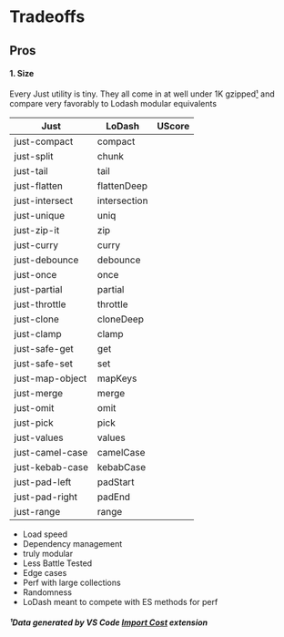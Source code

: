 # Tradeoffs

## Pros

#### 1. Size
Every Just utility is tiny. They all come in at well under 1K gzipped[¹](#¹Data) and compare very favorably to Lodash modular equivalents

| Just          |  LoDash   | UScore  |
| ------------- |---------------| -------|
| just-compact  | compact       |    |
| just-split    | chunk         |   |
| just-tail | tail      |    |
| just-flatten |flattenDeep      |    |
| just-intersect | intersection      |    |
| just-unique | uniq ||
| just-zip-it | zip      |    |
| just-curry | curry      |    |
| just-debounce | debounce      |    |
| just-once | once      |    |
| just-partial | partial      |    |
| just-throttle | throttle      |    |
| just-clone | cloneDeep      |    |
| just-clamp | clamp      |    |
| just-safe-get | get      |    |
| just-safe-set | set      |    |
| just-map-object | mapKeys      |    |
| just-merge | merge      |    |
| just-omit | omit      |    |
| just-pick | pick      |    |
| just-values | values      |    |
| just-camel-case | camelCase      |    |
| just-kebab-case | kebabCase      |    |
| just-pad-left | padStart      |    |
| just-pad-right | padEnd      |    |
| just-range | range      |    |

* Load speed
* Dependency management
* truly modular
* Less Battle Tested
* Edge cases
* Perf with large collections
* Randomness
* LoDash meant to compete with ES methods for perf

##### ¹Data generated by VS Code [Import Cost](https://marketplace.visualstudio.com/items?itemName=wix.vscode-import-cost) extension

